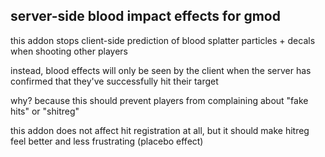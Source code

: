 ## server-side blood impact effects for gmod

this addon stops client-side prediction of blood splatter particles + decals when shooting other players

instead, blood effects will only be seen by the client when the server has confirmed that they've successfully hit their target

why? because this should prevent players from complaining about "fake hits" or "shitreg"

this addon does not affect hit registration at all, but it should make hitreg feel better and less frustrating (placebo effect)
